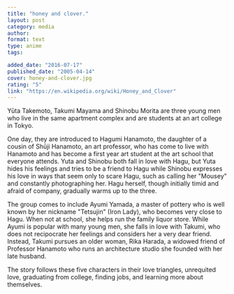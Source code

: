 ```yaml
---
title: "honey and clover."
layout: post
category: media
author: 
format: text
type: anime
tags: 

added_date: "2016-07-17"
published_date: "2005-04-14"
cover: honey-and-clover.jpg
rating: "5"
link: "https://en.wikipedia.org/wiki/Honey_and_Clover"
---
```


Yūta Takemoto, Takumi Mayama and Shinobu Morita are three young men who live in the same apartment complex and are students at an art college in Tokyo.

One day, they are introduced to Hagumi Hanamoto, the daughter of a cousin of Shūji Hanamoto, an art professor, who has come to live with Hanamoto and has become a first year art student at the art school that everyone attends. Yuta and Shinobu both fall in love with Hagu, but Yuta hides his feelings and tries to be a friend to Hagu while Shinobu expresses his love in ways that seem only to scare Hagu, such as calling her "Mousey" and constantly photographing her. Hagu herself, though initially timid and afraid of company, gradually warms up to the three.

The group comes to include Ayumi Yamada, a master of pottery who is well known by her nickname "Tetsujin" (Iron Lady), who becomes very close to Hagu. When not at school, she helps run the family liquor store. While Ayumi is popular with many young men, she falls in love with Takumi, who does not recipocrate her feelings and considers her a very dear friend. Instead, Takumi pursues an older woman, Rika Harada, a widowed friend of Professor Hanamoto who runs an architecture studio she founded with her late husband.

The story follows these five characters in their love triangles, unrequited love, graduating from college, finding jobs, and learning more about themselves.
